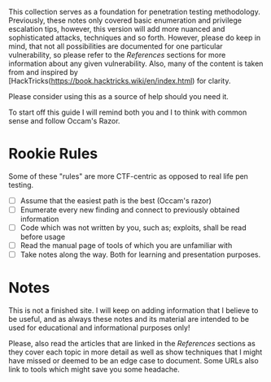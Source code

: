This collection serves as a foundation for penetration testing methodology. Previously, these notes only covered basic enumeration and privilege escalation tips, however, this version will add more nuanced and sophisticated attacks, techniques and so forth. However, please do keep in mind, that not all possibilities are documented for one particular vulnerability, so please refer to the *References* sections for more information about any given vulnerability.
Also, many of the content is taken from and inspired by [HackTricks(https://book.hacktricks.wiki/en/index.html) for clarity.

Please consider using this as a source of help should you need it.

To start off this guide I will remind both you and I to think with common sense and follow Occam's Razor.

# Rookie Rules
Some of these "rules" are more CTF-centric as opposed to real life pen testing.
- [ ] Assume that the easiest path is the best (Occam's razor)
- [ ] Enumerate every new finding and connect to previously obtained information
- [ ] Code which was not written by you, such as; exploits, shall be read before usage
- [ ] Read the manual page of tools of which you are unfamiliar with
- [ ] Take notes along the way. Both for learning and presentation purposes.

# Notes
This is not a finished site. I will keep on adding information that I believe to be useful, and as always these notes and its material are intended to be used for educational and informational purposes only!

Please, also read the articles that are linked in the *References* sections as they cover each topic in more detail as well as show techniques that I might have missed or deemed to be an edge case to document. Some URLs also link to tools which might save you some headache.